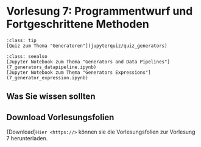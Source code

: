 # Vorlesung 7: Programmentwurf und Fortgeschrittene Methoden

```{admonition} Hier geht zum Quiz...
:class: tip
[Quiz zum Thema "Generatoren"](jupyterquiz/quiz_generators)

```

```{admonition} Beispiele und Vertiefung
:class: seealso
[Jupyter Notebook zum Thema "Generators and Data Pipelines"](7_generators_datapipeline.ipynb)
[Jupyter Notebook zum Thema "Generators Expressions"](7_generator_expression.ipynb)
```

<!--## Was Sie wissen sollten-->
## Was Sie wissen sollten


## Download Vorlesungsfolien

{Download}`Hier <https://>` können sie die Vorlesungsfolien zur Vorlesung 7 herunterladen.

